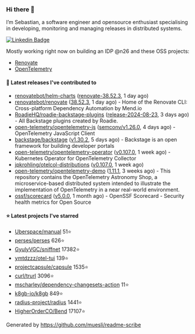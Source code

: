 ### Hi there 👋

I’m Sebastian, a software engineer and opensource enthusiast specialising in developing, monitoring and managing releases in distributed systems.    

[![Linkedin Badge](https://img.shields.io/badge/-LinkedIn-blue?style=flat&logo=Linkedin&logoColor=white&link=https://www.linkedin.com/in/sebastian-poxhofer/)](https://www.linkedin.com/in/sebastian-poxhofer/)

Mostly working right now on building an IDP @n26 and these OSS projects:
- [Renovate](https://github.com/renovatebot/renovate)
- [OpenTelemetry](https://github.com/open-telemetry)



#### 🚀 Latest releases I've contributed to

- [renovatebot/helm-charts](https://github.com/renovatebot/helm-charts) ([renovate-38.52.3](https://github.com/renovatebot/helm-charts/releases/tag/renovate-38.52.3), 1 day ago)
- [renovatebot/renovate](https://github.com/renovatebot/renovate) ([38.52.3](https://github.com/renovatebot/renovate/releases/tag/38.52.3), 1 day ago) - Home of the Renovate CLI: Cross-platform Dependency Automation by Mend.io
- [RoadieHQ/roadie-backstage-plugins](https://github.com/RoadieHQ/roadie-backstage-plugins) ([release-2024-08-23](https://github.com/RoadieHQ/roadie-backstage-plugins/releases/tag/release-2024-08-23), 3 days ago) - All Backstage plugins created by Roadie.
- [open-telemetry/opentelemetry-js](https://github.com/open-telemetry/opentelemetry-js) ([semconv/v1.26.0](https://github.com/open-telemetry/opentelemetry-js/releases/tag/semconv/v1.26.0), 4 days ago) - OpenTelemetry JavaScript Client
- [backstage/backstage](https://github.com/backstage/backstage) ([v1.30.2](https://github.com/backstage/backstage/releases/tag/v1.30.2), 5 days ago) - Backstage is an open framework for building developer portals
- [open-telemetry/opentelemetry-operator](https://github.com/open-telemetry/opentelemetry-operator) ([v0.107.0](https://github.com/open-telemetry/opentelemetry-operator/releases/tag/v0.107.0), 1 week ago) - Kubernetes Operator for OpenTelemetry Collector
- [jpkrohling/otelcol-distributions](https://github.com/jpkrohling/otelcol-distributions) ([v0.107.0](https://github.com/jpkrohling/otelcol-distributions/releases/tag/v0.107.0), 1 week ago)
- [open-telemetry/opentelemetry-demo](https://github.com/open-telemetry/opentelemetry-demo) ([1.11.1](https://github.com/open-telemetry/opentelemetry-demo/releases/tag/1.11.1), 3 weeks ago) - This repository contains the OpenTelemetry Astronomy Shop, a microservice-based distributed system intended to illustrate the implementation of OpenTelemetry in a near real-world environment.
- [ossf/scorecard](https://github.com/ossf/scorecard) ([v5.0.0](https://github.com/ossf/scorecard/releases/tag/v5.0.0), 1 month ago) - OpenSSF Scorecard - Security health metrics for Open Source

#### ⭐ Latest projects I've starred

- [Uberspace/manual](https://github.com/Uberspace/manual) 51⭐
- [perses/perses](https://github.com/perses/perses) 626⭐
- [GyulyVGC/sniffnet](https://github.com/GyulyVGC/sniffnet) 17382⭐
- [ymtdzzz/otel-tui](https://github.com/ymtdzzz/otel-tui) 139⭐
- [projectcapsule/capsule](https://github.com/projectcapsule/capsule) 1535⭐
- [curl/trurl](https://github.com/curl/trurl) 3096⭐
- [mscharley/dependency-changesets-action](https://github.com/mscharley/dependency-changesets-action) 11⭐
- [k8gb-io/k8gb](https://github.com/k8gb-io/k8gb) 849⭐
- [radius-project/radius](https://github.com/radius-project/radius) 1441⭐
- [HigherOrderCO/Bend](https://github.com/HigherOrderCO/Bend) 17107⭐



Generated by https://github.com/muesli/readme-scribe

